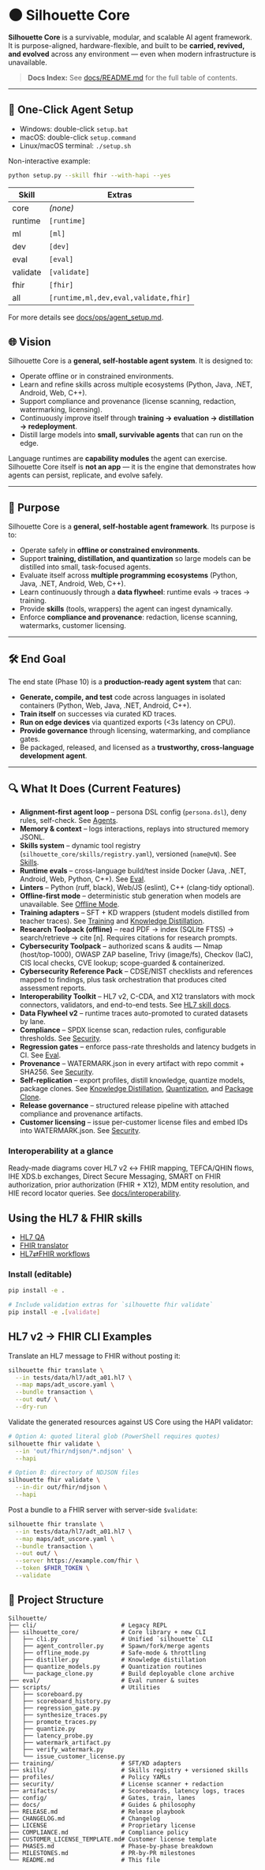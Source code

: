 # 🌑 Silhouette Core

**Silhouette Core** is a survivable, modular, and scalable AI agent framework.  
It is purpose-aligned, hardware-flexible, and built to be **carried, revived, and evolved** across any environment — even when modern infrastructure is unavailable.

> **Docs Index:** See [docs/README.md](docs/README.md) for the full table of contents.
---

## 🚀 One-Click Agent Setup

- Windows: double-click `setup.bat`
- macOS: double-click `setup.command`
- Linux/macOS terminal: `./setup.sh`

Non-interactive example:

```bash
python setup.py --skill fhir --with-hapi --yes
```

| Skill | Extras |
|-------|--------|
| core | *(none)* |
| runtime | `[runtime]` |
| ml | `[ml]` |
| dev | `[dev]` |
| eval | `[eval]` |
| validate | `[validate]` |
| fhir | `[fhir]` |
| all | `[runtime,ml,dev,eval,validate,fhir]` |

For more details see [docs/ops/agent_setup.md](docs/ops/agent_setup.md).

## 🌐 Vision

Silhouette Core is a **general, self-hostable agent system**. It is designed to:

* Operate offline or in constrained environments.  
* Learn and refine skills across multiple ecosystems (Python, Java, .NET, Android, Web, C++).  
* Support compliance and provenance (license scanning, redaction, watermarking, licensing).  
* Continuously improve itself through **training → evaluation → distillation → redeployment**.  
* Distill large models into **small, survivable agents** that can run on the edge.  

Language runtimes are **capability modules** the agent can exercise.  
Silhouette Core itself is **not an app** — it is the engine that demonstrates how agents can persist, replicate, and evolve safely.

---

## 🎯 Purpose

Silhouette Core is a **general, self-hostable agent framework**. Its purpose is to:

- Operate safely in **offline or constrained environments**.  
- Support **training, distillation, and quantization** so large models can be distilled into small, task-focused agents.  
- Evaluate itself across **multiple programming ecosystems** (Python, Java, .NET, Android, Web, C++).  
- Learn continuously through a **data flywheel**: runtime evals → traces → training.  
- Provide **skills** (tools, wrappers) the agent can ingest dynamically.  
- Enforce **compliance and provenance**: redaction, license scanning, watermarks, customer licensing.  

---

## 🛠 End Goal

The end state (Phase 10) is a **production-ready agent system** that can:

- **Generate, compile, and test** code across languages in isolated containers (Python, Web, Java, .NET, Android, C++).  
- **Train itself** on successes via curated KD traces.  
- **Run on edge devices** via quantized exports (<3s latency on CPU).  
- **Provide governance** through licensing, watermarking, and compliance gates.  
- Be packaged, released, and licensed as a **trustworthy, cross-language development agent**.

---

## 🔍 What It Does (Current Features)


* **Alignment-first agent loop** – persona DSL config (`persona.dsl`), deny rules, self-check. See [Agents](docs/Agents.md).
* **Memory & context** – logs interactions, replays into structured memory JSONL.
* **Skills system** – dynamic tool registry (`silhouette_core/skills/registry.yaml`), versioned (`name@vN`). See [Skills](docs/Skills.md).
* **Runtime evals** – cross-language build/test inside Docker (Java, .NET, Android, Web, Python, C++). See [Eval](docs/Eval.md).
* **Linters** – Python (ruff, black), Web/JS (eslint), C++ (clang-tidy optional).
* **Offline-first mode** – deterministic stub generation when models are unavailable. See [Offline Mode](docs/Offline_Mode.md).
* **Training adapters** – SFT + KD wrappers (student models distilled from teacher traces). See [Training](docs/Training.md) and [Knowledge Distillation](docs/Knowledge_Distillation.md).
* **Research Toolpack (offline)** – read PDF → index (SQLite FTS5) → search/retrieve → cite [n]. Requires citations for research prompts.
* **Cybersecurity Toolpack** – authorized scans & audits — Nmap (host/top-1000), OWASP ZAP baseline, Trivy (image/fs), Checkov (IaC), CIS local checks, CVE lookup; scope-guarded & containerized.
* **Cybersecurity Reference Pack** – CDSE/NIST checklists and references mapped to findings, plus task orchestration that produces cited assessment reports.
* **Interoperability Toolkit** – HL7 v2, C-CDA, and X12 translators with mock connectors, validators, and end-to-end tests. See [HL7 skill docs](docs/skills/hl7/).
* **Data Flywheel v2** – runtime traces auto-promoted to curated datasets by lane.
* **Compliance** – SPDX license scan, redaction rules, configurable thresholds. See [Security](docs/Security.md).
* **Regression gates** – enforce pass-rate thresholds and latency budgets in CI. See [Eval](docs/Eval.md).
* **Provenance** – WATERMARK.json in every artifact with repo commit + SHA256. See [Security](docs/Security.md).
* **Self-replication** – export profiles, distill knowledge, quantize models, package clones. See [Knowledge Distillation](docs/Knowledge_Distillation.md), [Quantization](docs/Quantization.md), and [Package Clone](docs/Package_Clone.md).
* **Release governance** – structured release pipeline with attached compliance and provenance artifacts.
* **Customer licensing** – issue per-customer license files and embed IDs into WATERMARK.json. See [Security](docs/Security.md).

### Interoperability at a glance

Ready-made diagrams cover HL7 v2 ↔ FHIR mapping, TEFCA/QHIN flows, IHE XDS.b exchanges, Direct Secure Messaging, SMART on FHIR authorization, prior authorization (FHIR + X12), MDM entity resolution, and HIE record locator queries. See [docs/interoperability](docs/interoperability/).


## Using the HL7 & FHIR skills
- [HL7 QA](docs/skills/hl7/)
- [FHIR translator](docs/skills/fhir/)
- [HL7⇄FHIR workflows](docs/skills/workflows/hl7_fhir_workflows.md)

### Install (editable)

```bash
pip install -e .

# Include validation extras for `silhouette fhir validate`
pip install -e .[validate]
```

## HL7 v2 → FHIR CLI Examples

Translate an HL7 message to FHIR without posting it:

```bash
silhouette fhir translate \
  --in tests/data/hl7/adt_a01.hl7 \
  --map maps/adt_uscore.yaml \
  --bundle transaction \
  --out out/ \
  --dry-run
```

Validate the generated resources against US Core using the HAPI validator:

```bash
# Option A: quoted literal glob (PowerShell requires quotes)
silhouette fhir validate \
  --in 'out/fhir/ndjson/*.ndjson' \
  --hapi

# Option B: directory of NDJSON files
silhouette fhir validate \
  --in-dir out/fhir/ndjson \
  --hapi
```

Post a bundle to a FHIR server with server-side `$validate`:

```bash
silhouette fhir translate \
  --in tests/data/hl7/adt_a01.hl7 \
  --map maps/adt_uscore.yaml \
  --bundle transaction \
  --out out/ \
  --server https://example.com/fhir \
  --token $FHIR_TOKEN \
  --validate
```

## 📂 Project Structure

```text
Silhouette/
├── cli/                        # Legacy REPL
├── silhouette_core/            # Core library + new CLI
│   ├── cli.py                  # Unified `silhouette` CLI
│   ├── agent_controller.py     # Spawn/fork/merge agents
│   ├── offline_mode.py         # Safe-mode & throttling
│   ├── distiller.py            # Knowledge distillation
│   ├── quantize_models.py      # Quantization routines
│   └── package_clone.py        # Build deployable clone archive
├── eval/                       # Eval runner & suites
├── scripts/                    # Utilities
│   ├── scoreboard.py
│   ├── scoreboard_history.py
│   ├── regression_gate.py
│   ├── synthesize_traces.py
│   ├── promote_traces.py
│   ├── quantize.py
│   ├── latency_probe.py
│   ├── watermark_artifact.py
│   ├── verify_watermark.py
│   └── issue_customer_license.py
├── training/                   # SFT/KD adapters
├── skills/                     # Skills registry + versioned skills
├── profiles/                   # Policy YAMLs
├── security/                   # License scanner + redaction
├── artifacts/                  # Scoreboards, latency logs, traces
├── config/                     # Gates, train, lanes
├── docs/                       # Guides & philosophy
├── RELEASE.md                  # Release playbook
├── CHANGELOG.md                # Changelog
├── LICENSE                     # Proprietary license
├── COMPLIANCE.md               # Compliance policy
├── CUSTOMER_LICENSE_TEMPLATE.md# Customer license template
├── PHASES.md                   # Phase-by-phase breakdown
├── MILESTONES.md               # PR-by-PR milestones
└── README.md                   # This file
```

